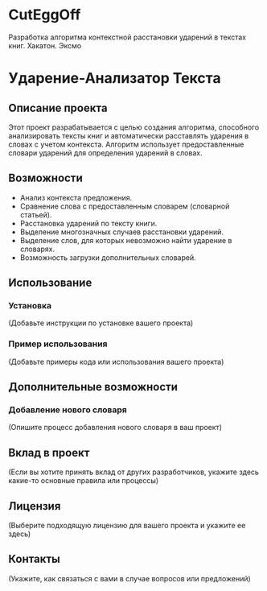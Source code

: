 # CutEggOff
Разработка алгоритма контекстной расстановки ударений в текстах книг. Хакатон. Эксмо

# Ударение-Анализатор Текста

## Описание проекта
Этот проект разрабатывается с целью создания алгоритма, способного анализировать тексты книг и автоматически расставлять ударения в словах с учетом контекста. Алгоритм использует предоставленные словари ударений для определения ударений в словах.

## Возможности

- Анализ контекста предложения.
- Сравнение слова с предоставленным словарем (словарной статьей).
- Расстановка ударений по тексту книги.
- Выделение многозначных случаев расстановки ударений.
- Выделение слов, для которых невозможно найти ударение в словарях.
- Возможность загрузки дополнительных словарей.

## Использование

### Установка
(Добавьте инструкции по установке вашего проекта)

### Пример использования
(Добавьте примеры кода или использования вашего проекта)

## Дополнительные возможности

### Добавление нового словаря
(Опишите процесс добавления нового словаря в ваш проект)

## Вклад в проект

(Если вы хотите принять вклад от других разработчиков, укажите здесь какие-то основные правила или процессы)

## Лицензия

(Выберите подходящую лицензию для вашего проекта и укажите ее здесь)

## Контакты

(Укажите, как связаться с вами в случае вопросов или предложений)